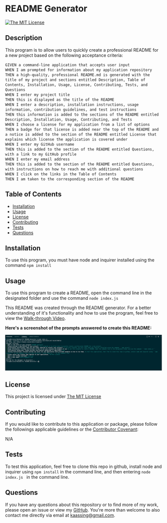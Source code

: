 # README Generator
  [![The MIT License](https://img.shields.io/badge/License-MIT-yellow.svg)](https://opensource.org/licenses/MIT)


  ## Description
  This program is to allow users to quickly create a professional README for a new project based on the following acceptance criteria:

  ```
  GIVEN a command-line application that accepts user input
  WHEN I am prompted for information about my application repository
  THEN a high-quality, professional README.md is generated with the title of my project and sections entitled Description, Table of Contents, Installation, Usage, License, Contributing, Tests, and Questions
  WHEN I enter my project title
  THEN this is displayed as the title of the README
  WHEN I enter a description, installation instructions, usage information, contribution guidelines, and test instructions
  THEN this information is added to the sections of the README entitled Description, Installation, Usage, Contributing, and Tests
  WHEN I choose a license for my application from a list of options
  THEN a badge for that license is added near the top of the README and a notice is added to the section of the README entitled License that explains which license the application is covered under
  WHEN I enter my GitHub username
  THEN this is added to the section of the README entitled Questions, with a link to my GitHub profile
  WHEN I enter my email address
  THEN this is added to the section of the README entitled Questions, with instructions on how to reach me with additional questions
  WHEN I click on the links in the Table of Contents
THEN I am taken to the corresponding section of the README
  ```
  ## Table of Contents

  - [Installation](#installation)
  - [Usage](#usage)
  - [License](#license)
  - [Contributing](#contributing)
  - [Tests](#tests)
  - [Questions](#questions)

  ## Installation
  To use this program, you must have node and inquirer installed using the command ```npm install```

  ## Usage
  To use this program to create a README, open the command line in the designated folder and use the command ```node index.js```

  This README was created through the README generator. For a better understanding of it's functionality and how to use the program, feel free to view the [Walk-through Video](https://drive.google.com/file/d/1F33IUZpy6NtprKZ0wpC2Fj78br29KUjN/view).

  **Here's a screenshot of the prompts answered to create this README:**

  ![MockUp](./assets/imags/Mockup%20of%20Prompts.png)


  ## License
  This project is licensed under [The MIT License](https://opensource.org/licenses/MIT)

  ## Contributing 
  If you would like to contribute to this application or package, please follow the followings applicable guidelines or the [Contributor Covenant](https://www.contributor-covenant.org/):
  
  N/A

  ## Tests
  To test this application, feel free to clone this repo in github, install node and inquirer using ```npm install``` in the command line, and then entering ```node index.js ``` in the command line.	

  ## Questions

  If you have any questions about this repository or to find more of my work, please open an issue or view my [GitHub](https://github.com/kassing3). You're more than welcome to also contact me directly via email at kaassing@gmail.com.

